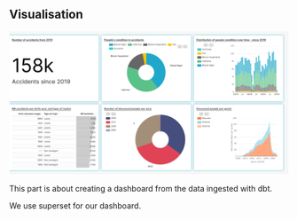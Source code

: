 ## Visualisation
![Accident dashboard](../images/accidents-dashboard-capstone-viz.jpg)

This part is about creating a dashboard from the data ingested with dbt.

We use superset for our dashboard.
